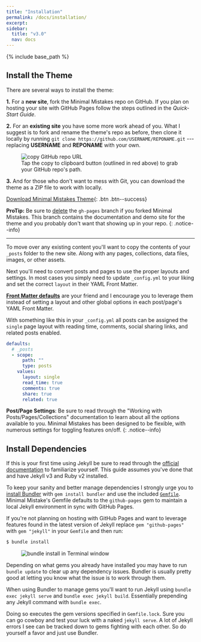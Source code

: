 ```yaml
---
title: "Installation"
permalink: /docs/installation/
excerpt:
sidebar:
  title: "v3.0"
  nav: docs
---
```


{% include base_path %}

## Install the Theme

There are several ways to install the theme:

**1.** For a **new site**, fork the Minimal Mistakes repo on GitHub. If you plan on hosting your site with GitHub Pages follow the steps outlined in the *Quick-Start Guide*.

**2.** For an **existing site** you have some more work ahead of you. What I suggest is to fork and rename the theme's repo as before, then clone it locally by running `git clone https://github.com/USERNAME/REPONAME.git` --- replacing **USERNAME** and **REPONAME** with your own.

<figure>
  <img src="{{ base_path }}/images/mm-github-copy-repo-url.jpg" alt="copy GitHub repo URL">
  <figcaption>Tap the copy to clipboard button (outlined in red above) to grab your GitHub repo's path.</figcaption>
</figure>

**3.** And for those who don't want to mess with Git, you can download the theme as a ZIP file to work with locally.

[<i class="fa fa-download"></i> Download Minimal Mistakes Theme](https://github.com/mmistakes/minimal-mistakes/archive/master.zip){: .btn .btn--success}

**ProTip:** Be sure to [delete](https://github.com/blog/1377-create-and-delete-branches) the `gh-pages` branch if you forked Minimal Mistakes. This branch contains the documentation and demo site for the theme and you probably don't want that showing up in your repo.
{: .notice--info}

---

To move over any existing content you'll want to copy the contents of your `_posts` folder to the new site. Along with any pages, collections, data files, images, or other assets.

Next you'll need to convert posts and pages to use the proper layouts and settings. In most cases you simply need to update `_config.yml` to your liking and set the correct `layout` in their YAML Front Matter.

[**Front Matter defaults**](https://jekyllrb.com/docs/configuration/#front-matter-defaults) are your friend and I encourage you to leverage them instead of setting a layout and other global options in each post/page's YAML Front Matter.

With something like this in your `_config.yml` all posts can be assigned the `single` page layout with reading time, comments, social sharing links, and related posts enabled.

```yaml
defaults:
  # _posts
  - scope:
      path: ""
      type: posts
    values:
      layout: single
      read_time: true
      comments: true
      share: true
      related: true
```

**Post/Page Settings**: Be sure to read through the "Working with Posts/Pages/Collections" documentation to learn about all the options available to you. Minimal Mistakes has been designed to be flexible, with numerous settings for toggling features on/off.
{: .notice--info}

## Install Dependencies

If this is your first time using Jekyll be sure to read through the [official documentation](https://jekyllrb.com/docs/home/) to familiarize yourself. This guide assumes you've done that and have Jekyll v3 and Ruby v2 installed.

To keep your sanity and better manage dependencies I strongly urge you to [install Bundler](http://bundler.io/) with `gem install bundler` and use the included [`Gemfile`](https://github.com/mmistakes/minimal-mistakes/blob/master/Gemfile). Minimal Mistake's Gemfile defaults to the `github-pages` gem to maintain a local Jekyll environment in sync with GitHub Pages.

If you're not planning on hosting with GitHub Pages and want to leverage features found in the latest version of Jekyll replace `gem "github-pages"` with `gem "jekyll"` in your `Gemfile` and then run:

```bash
$ bundle install
```

<figure>
  <img src="{{ base_path }}/images/mm-bundle-install.gif" alt="bundle install in Terminal window">
</figure>

Depending on what gems you already have installed you may have to run `bundle update` to clear up any dependency issues. Bundler is usually pretty good at letting you know what the issue is to work through them.

When using Bundler to manage gems you'll want to run Jekyll using `bundle exec jekyll serve` and `bundle exec jekyll build`. Essentially prepending any Jekyll command with `bundle exec`.

Doing so executes the gem versions specified in `Gemfile.lock`. Sure you can go cowboy and test your luck with a naked `jekyll serve`. A lot of Jekyll errors I see can be tracked down to gems fighting with each other. So do yourself a favor and just use Bundler.